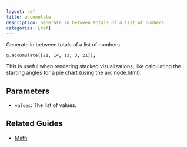 ```yaml
---
layout: ref
title: accumulate
description: Generate in between totals of a list of numbers.
categories: [ref]
---
```

Generate in between totals of a list of numbers.

    g.accumulate([21, 14, 13, 3, 21]);

This is useful when rendering stacked visualizations, like calculating the starting angles for a pie chart (using the [arc](arc) node.html).

## Parameters
- `values`: The list of values.

## Related Guides
- [Math](../guide/math.html)

